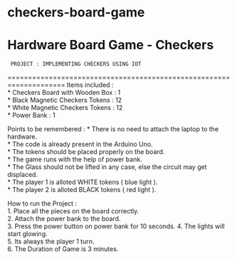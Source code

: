 # checkers-board-game
Hardware Board Game - Checkers
====================================================================		
	 PROJECT : IMPLEMENTING CHECKERS USING IOT           
====================================================================
Items included :						                                     
	* Checkers Board with Wooden Box   : 1			                       
	* Black Magnetic Checkers Tokens   : 12			                     
	* White Magnetic Checkers Tokens   : 12			                     
	* Power Bank 		           : 1			                               
						
Points to be remembered :
	* There is no need to attach the laptop to the hardware.	
	* The code is already present in the Arduino Uno.	
	* The tokens should be placed properly on the board.	
	* The game runs with the help of power bank.		
	* The Glass should not be lifted in any case,	else the circuit may get displaced.			
	* The player 1 is alloted WHITE tokens ( blue light ).	
	* The player 2 is alloted BLACK tokens ( red light ).		

How to run the Project :					
	1. Place all the pieces on the board correctly.			
	2. Attach the power bank to the board.			
	3. Press the power button on power bank for 10 seconds.	
	4. The lights will start glowing.				
	5. Its always the player 1 turn.				
	6. The Duration of Game is 3 minutes. 			



